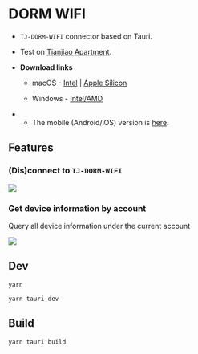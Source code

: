 # DORM WIFI

- `TJ-DORM-WIFI` connector based on Tauri.

- Test on [Tianjiao Apartment](https://news.tongji.edu.cn/info/1002/88212.htm).

- **Download links**

    - macOS - [Intel](https://github.com/sitdownkevin/dorm-wifi-tauri/releases/download/v1.0.1/DORM.WIFI_1.0.1_x64.dmg) | [Apple Silicon](https://github.com/sitdownkevin/dorm-wifi-tauri/releases/download/v1.0.1/DORM.WIFI_1.0.1_aarch64.dmg)

    - Windows - [Intel/AMD](https://github.com/sitdownkevin/dorm-wifi-tauri/releases/download/v1.0.1/DORM.WIFI_1.0.1_x64-setup.exe)

- - The mobile (Android/iOS) version is [here](https://github.com/sitdownkevin/dorm-wifi-react-native).

## Features

### (Dis)connect to `TJ-DORM-WIFI`

<img src="./docs/CleanShot 2025-03-06 at 00.55.14@2x.png"/>

### Get device information by account

Query all device information under the current account

<img src="./docs/CleanShot 2025-03-06 at 00.56.46@2x.png"/>

## Dev

```shell
yarn
```

```shell
yarn tauri dev
```

## Build

```shell
yarn tauri build
```